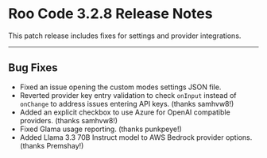 # Roo Code 3.2.8 Release Notes

This patch release includes fixes for settings and provider integrations.

---

## Bug Fixes

*   Fixed an issue opening the custom modes settings JSON file.
*   Reverted provider key entry validation to check `onInput` instead of `onChange` to address issues entering API keys. (thanks samhvw8!)
*   Added an explicit checkbox to use Azure for OpenAI compatible providers. (thanks samhvw8!)
*   Fixed Glama usage reporting. (thanks punkpeye!)
*   Added Llama 3.3 70B Instruct model to AWS Bedrock provider options. (thanks Premshay!)
